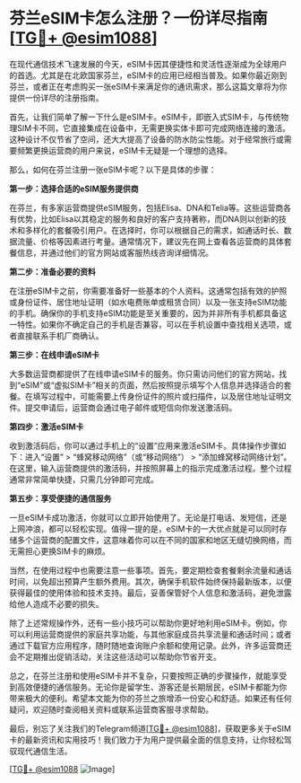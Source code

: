 # 芬兰eSIM卡怎么注册？一份详尽指南[[TG💪+ @esim1088](https://t.me/s/esim1088)]

在现代通信技术飞速发展的今天，eSIM卡因其便捷性和灵活性逐渐成为全球用户的首选。尤其是在北欧国家芬兰，eSIM卡的应用已经相当普及。如果你最近刚到芬兰，或者正在考虑购买一张eSIM卡来满足你的通讯需求，那么这篇文章将为你提供一份详尽的注册指南。

首先，让我们简单了解一下什么是eSIM卡。eSIM卡，即嵌入式SIM卡，与传统物理SIM卡不同，它直接集成在设备中，无需更换实体卡即可完成网络连接的激活。这种设计不仅节省了空间，还大大提高了设备的防水防尘性能。对于经常旅行或需要频繁更换运营商的用户来说，eSIM卡无疑是一个理想的选择。

那么，如何在芬兰注册一张eSIM卡呢？以下是具体的步骤：

**第一步：选择合适的eSIM服务提供商**

在芬兰，有多家运营商提供eSIM服务，包括Elisa、DNA和Telia等。这些运营商各有优势，比如Elisa以其稳定的服务和良好的客户支持著称，而DNA则以创新的技术和多样化的套餐吸引用户。在选择时，你可以根据自己的需求，如通话时长、数据流量、价格等因素进行考量。通常情况下，建议先在网上查看各运营商的具体套餐信息，并通过他们的官方网站或客服热线咨询详细情况。

**第二步：准备必要的资料**

在注册eSIM卡之前，你需要准备好一些基本的个人资料。这通常包括有效的护照或身份证件、居住地址证明（如水电费账单或租赁合同）以及一张支持eSIM功能的手机。确保你的手机支持eSIM功能是至关重要的，因为并非所有手机都具备这一特性。如果你不确定自己的手机是否兼容，可以在手机设置中查找相关选项，或者直接联系手机厂商确认。

**第三步：在线申请eSIM卡**

大多数运营商都提供了在线申请eSIM卡的服务。你只需访问他们的官方网站，找到“eSIM”或“虚拟SIM卡”相关的页面，然后按照提示填写个人信息并选择适合的套餐。在填写过程中，可能需要上传身份证件的照片或扫描件，以及居住地址证明文件。提交申请后，运营商会通过电子邮件或短信向你发送激活码。

**第四步：激活eSIM卡**

收到激活码后，你可以通过手机上的“设置”应用来激活eSIM卡。具体操作步骤如下：进入“设置” > “蜂窝移动网络”（或“移动网络”） > “添加蜂窝移动网络计划”。在这里，输入运营商提供的激活码，并按照屏幕上的指示完成激活过程。整个过程通常非常简单快捷，只需几分钟即可完成。

**第五步：享受便捷的通信服务**

一旦eSIM卡成功激活，你就可以立即开始使用了。无论是打电话、发短信，还是上网冲浪，都可以轻松实现。值得一提的是，eSIM卡的一大优点就是可以同时存储多个运营商的配置文件，这意味着你可以在不同的国家和地区无缝切换网络，而无需担心更换SIM卡的麻烦。

当然，在使用过程中也需要注意一些事项。首先，要定期检查套餐剩余流量和通话时间，以免超出预算产生额外费用。其次，确保手机软件始终保持最新版本，以便获得最佳的使用体验和技术支持。最后，妥善保管好个人信息和激活码，避免泄露给他人造成不必要的损失。

除了上述常规操作外，还有一些小技巧可以帮助你更好地利用eSIM卡。例如，你可以利用运营商提供的家庭共享功能，与其他家庭成员共享流量和通话时间；或者通过下载官方应用程序，随时随地查询账户余额和使用记录。此外，许多运营商还会不定期推出促销活动，关注这些活动可以帮助你节省开支。

总之，在芬兰注册和使用eSIM卡并不复杂，只要按照正确的步骤操作，就能享受到高效便捷的通信服务。无论你是留学生、游客还是长期居民，eSIM卡都能为你带来极大的便利。希望本文能为你的芬兰之旅增添一份安心和舒适。如果还有任何疑问，欢迎随时查阅相关资料或联系运营商客服寻求帮助。

最后，别忘了关注我们的Telegram频道[[TG💪+ @esim1088](https://t.me/s/esim1088)]，获取更多关于eSIM卡的最新资讯和实用技巧！我们致力于为用户提供最全面的信息支持，让你轻松驾驭现代通信生活。

[[TG💪+ @esim1088](https://t.me/s/esim1088) ![Image](https://i.postimg.cc/4NQfJmqS/Snipaste-2025-05-13-00-14-12.png)]